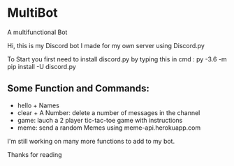 # MultiBot
A multifunctional Bot

Hi, this is my Discord bot I made for my own server using Discord.py


To Start you first need to install discord.py by typing this in cmd : py -3.6 -m pip install -U discord.py


## Some Function and Commands:
- hello + Names
- clear + A Number: delete a number of messages in the channel
- game: lauch a 2 player tic-tac-toe game with instructions
- meme: send a random Memes using meme-api.herokuapp.com


I'm still working on many more functions to add to my bot.

Thanks for reading